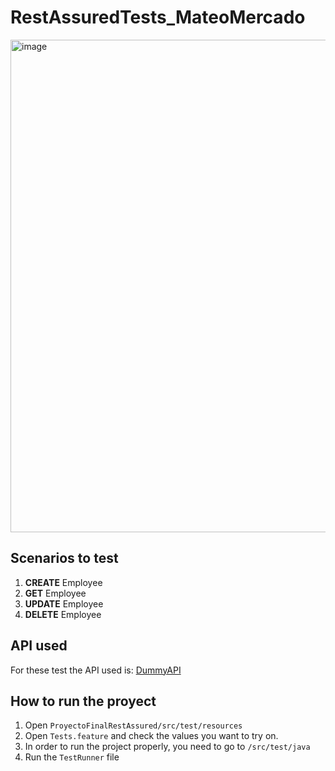 ﻿# RestAssuredTests_MateoMercado
 <img width="788" alt="image" src="https://github.com/mateo2803/RestAssured_TestAutomation/assets/78771900/a172d173-3d08-4bd4-a863-43c3807e1c8b">

## Scenarios to test
1. **CREATE** Employee
2. **GET** Employee
3. **UPDATE** Employee
4. **DELETE** Employee

## API used
For these test the API used is: [DummyAPI](https://dummy.restapiexample.com)

## How to run the proyect
1. Open `ProyectoFinalRestAssured/src/test/resources`
2. Open `Tests.feature` and check the values you want to try on.
3. In order to run the project properly, you need to go to `/src/test/java`
4. Run the `TestRunner` file
